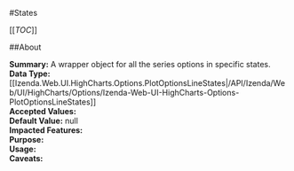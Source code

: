 #States

[[_TOC_]]

##About

**Summary:**  A wrapper object for all the series options in specific states.   
**Data Type:** [[Izenda.Web.UI.HighCharts.Options.PlotOptionsLineStates|/API/Izenda/Web/UI/HighCharts/Options/Izenda-Web-UI-HighCharts-Options-PlotOptionsLineStates]]  
**Accepted Values:**   
**Default Value:** null  
**Impacted Features:**   
**Purpose:**   
**Usage:**   
**Caveats:**   

